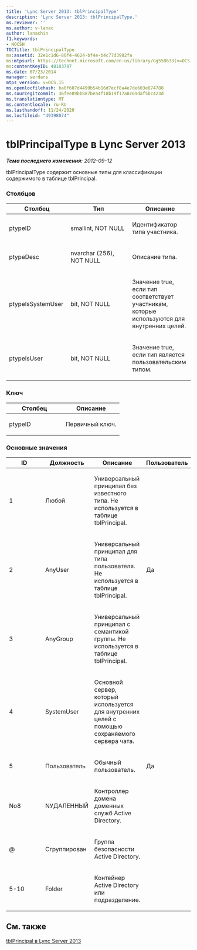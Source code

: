 ```yaml
---
title: 'Lync Server 2013: tblPrincipalType'
description: 'Lync Server 2013: tblPrincipalType.'
ms.reviewer: ''
ms.author: v-lanac
author: lanachin
f1.keywords:
- NOCSH
TOCTitle: tblPrincipalType
ms:assetid: 32e1c1d6-80f4-4624-bf4e-b4c77d3982fa
ms:mtpsurl: https://technet.microsoft.com/en-us/library/Gg558633(v=OCS.15)
ms:contentKeyID: 48183787
ms.date: 07/23/2014
manager: serdars
mtps_version: v=OCS.15
ms.openlocfilehash: ba0f607d4499b54b16d7ecf8a4e7de603e874788
ms.sourcegitcommit: 36fee89bb887bea4f18b19f17a8c69daf5bc423d
ms.translationtype: MT
ms.contentlocale: ru-RU
ms.lasthandoff: 11/24/2020
ms.locfileid: "49398074"
---
```

# <a name="tblprincipaltype-in-lync-server-2013"></a>tblPrincipalType в Lync Server 2013

<div data-xmlns="http://www.w3.org/1999/xhtml">

<div class="topic" data-xmlns="http://www.w3.org/1999/xhtml" data-msxsl="urn:schemas-microsoft-com:xslt" data-cs="https://msdn.microsoft.com/">

<div data-asp="https://msdn2.microsoft.com/asp">



</div>

<div id="mainSection">

<div id="mainBody">

<span> </span>

_**Тема последнего изменения:** 2012-09-12_

tblPrincipalType содержит основные типы для классификации содержимого в таблице tblPrincipal.

### <a name="columns"></a>Столбцов

<table>
<colgroup>
<col style="width: 33%" />
<col style="width: 33%" />
<col style="width: 33%" />
</colgroup>
<thead>
<tr class="header">
<th>Столбец</th>
<th>Тип</th>
<th>Описание</th>
</tr>
</thead>
<tbody>
<tr class="odd">
<td><p>ptypeID</p></td>
<td><p>smallint, NOT NULL</p></td>
<td><p>Идентификатор типа участника.</p></td>
</tr>
<tr class="even">
<td><p>ptypeDesc</p></td>
<td><p>nvarchar (256), NOT NULL</p></td>
<td><p>Описание типа.</p></td>
</tr>
<tr class="odd">
<td><p>ptypeIsSystemUser</p></td>
<td><p>bit, NOT NULL</p></td>
<td><p>Значение true, если тип соответствует участникам, которые используются для внутренних целей.</p></td>
</tr>
<tr class="even">
<td><p>ptypeIsUser</p></td>
<td><p>bit, NOT NULL</p></td>
<td><p>Значение true, если тип является пользовательским типом.</p></td>
</tr>
</tbody>
</table>


### <a name="key"></a>Ключ

<table>
<colgroup>
<col style="width: 50%" />
<col style="width: 50%" />
</colgroup>
<thead>
<tr class="header">
<th>Столбец</th>
<th>Описание</th>
</tr>
</thead>
<tbody>
<tr class="odd">
<td><p>ptypeID</p></td>
<td><p>Первичный ключ.</p></td>
</tr>
</tbody>
</table>


### <a name="principal-values"></a>Основные значения

<table>
<colgroup>
<col style="width: 25%" />
<col style="width: 25%" />
<col style="width: 25%" />
<col style="width: 25%" />
</colgroup>
<thead>
<tr class="header">
<th>ID</th>
<th>Должность</th>
<th>Описание</th>
<th>Пользователь</th>
</tr>
</thead>
<tbody>
<tr class="odd">
<td><p>1</p></td>
<td><p>Любой</p></td>
<td><p>Универсальный принципал без известного типа. Не используется в таблице tblPrincipal.</p></td>
<td></td>
</tr>
<tr class="even">
<td><p>2</p></td>
<td><p>AnyUser</p></td>
<td><p>Универсальный принципал для типа пользователя. Не используется в таблице tblPrincipal.</p></td>
<td><p>Да</p></td>
</tr>
<tr class="odd">
<td><p>3</p></td>
<td><p>AnyGroup</p></td>
<td><p>Универсальный принципал с семантикой группы. Не используется в таблице tblPrincipal.</p></td>
<td></td>
</tr>
<tr class="even">
<td><p>4</p></td>
<td><p>SystemUser</p></td>
<td><p>Основной сервер, который используется для внутренних целей с помощью сохраняемого сервера чата.</p></td>
<td></td>
</tr>
<tr class="odd">
<td><p>5</p></td>
<td><p>Пользователь</p></td>
<td><p>Обычный пользователь.</p></td>
<td><p>Да</p></td>
</tr>
<tr class="even">
<td><p>No8</p></td>
<td><p>NУДАЛЕННЫЙ</p></td>
<td><p>Контроллер домена доменных служб Active Directory.</p></td>
<td></td>
</tr>
<tr class="odd">
<td><p>@</p></td>
<td><p>Сгруппирован</p></td>
<td><p>Группа безопасности Active Directory.</p></td>
<td></td>
</tr>
<tr class="even">
<td><p>5-10</p></td>
<td><p>Folder</p></td>
<td><p>Контейнер Active Directory или подразделение.</p></td>
<td></td>
</tr>
</tbody>
</table>


<div>

## <a name="see-also"></a>См. также


[tblPrincipal в Lync Server 2013](lync-server-2013-tblprincipal.md)  
  

</div>

</div>

<span> </span>

</div>

</div>

</div>

